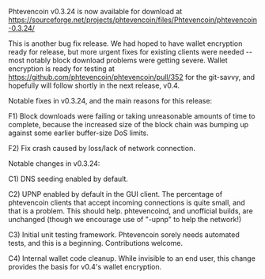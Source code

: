 Phtevencoin v0.3.24 is now available for download at
https://sourceforge.net/projects/phtevencoin/files/Phtevencoin/phtevencoin-0.3.24/

This is another bug fix release.  We had hoped to have wallet encryption ready for release, but more urgent fixes for existing clients were needed -- most notably block download problems were getting severe.  Wallet encryption is ready for testing at https://github.com/phtevencoin/phtevencoin/pull/352 for the git-savvy, and hopefully will follow shortly in the next release, v0.4.

Notable fixes in v0.3.24, and the main reasons for this release:

F1) Block downloads were failing or taking unreasonable amounts of time to complete, because the increased size of the block chain was bumping up against some earlier buffer-size DoS limits.

F2) Fix crash caused by loss/lack of network connection.

Notable changes in v0.3.24:

C1) DNS seeding enabled by default.

C2) UPNP enabled by default in the GUI client.  The percentage of phtevencoin clients that accept incoming connections is quite small, and that is a problem.  This should help.  phtevencoind, and unofficial builds, are unchanged (though we encourage use of "-upnp" to help the network!)

C3) Initial unit testing framework.  Phtevencoin sorely needs automated tests, and this is a beginning.  Contributions welcome.

C4) Internal wallet code cleanup.  While invisible to an end user, this change provides the basis for v0.4's wallet encryption.
